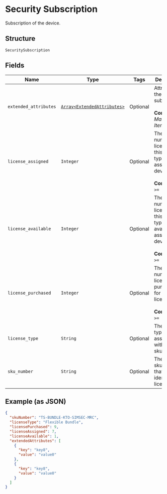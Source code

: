 
# Security Subscription

Subscription of the device.

## Structure

`SecuritySubscription`

## Fields

| Name | Type | Tags | Description |
|  --- | --- | --- | --- |
| `extended_attributes` | [`Array<ExtendedAttributes>`](../../doc/models/extended-attributes.md) | Optional | Attributes of the subscription.<br><br>**Constraints**: *Maximum Items*: `5` |
| `license_assigned` | `Integer` | Optional | The total number of licenses for this license type that are assigned to device SIMs.<br><br>**Constraints**: `>= 0`, `<= 10` |
| `license_available` | `Integer` | Optional | The total number of licenses for this license type that are available to assign to device SIMs.<br><br>**Constraints**: `>= 0`, `<= 10` |
| `license_purchased` | `Integer` | Optional | The total number of licenses purchased for the license type.<br><br>**Constraints**: `>= 0`, `<= 10` |
| `license_type` | `String` | Optional | The license type associated with the skuNumber. |
| `sku_number` | `String` | Optional | The skuNumber that identifies the license type. |

## Example (as JSON)

```json
{
  "skuNumber": "TS-BUNDLE-KTO-SIMSEC-MRC",
  "licenseType": "Flexible Bundle",
  "licensePurchased": 9,
  "licenseAssigned": 7,
  "licenseAvailable": 1,
  "extendedAttributes": [
    {
      "key": "key8",
      "value": "value0"
    },
    {
      "key": "key8",
      "value": "value0"
    }
  ]
}
```

